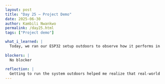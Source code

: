 ```yaml
---
layout: post
title: "Day 25 – Project Demo"
date: 2025-06-30
author: Kambili Nwankwo
permalink: /day25.html
tags: ["Project demo"]

what_i_learned: |
  Today, we ran our ESP32 setup outdoors to observe how it performs in real-life conditions. This gave us valuable insight into both the strengths and limitations of our current configuration. It was exciting to see our system operate beyond the lab environment, and it highlighted some areas that might need refining. Alongside the testing, we began preparing for our final presentation. I am responsible for the literature review section, and I’ve started identifying the research gaps that our project is attempting to fill. This process involves closely analyzing existing studies, understanding their limitations, and clearly outlining how our work brings something new to the table. It’s helping me build a deeper understanding of our project’s relevance and potential impact in the broader context of similar innovations.
  
blockers: |
  No blocker
  
reflection: |
  Getting to run the system outdoors helped me realize that real-world testing is often unpredictable but extremely important. It showed how variables like environment and connectivity can affect our results and taught me the value of designing for adaptability. Working on the literature review is also pushing me to think more critically—not just about how our system works, but why it matters and what it adds to existing solutions. It’s making me see the project through both a technical and academic lens. I’ve gained more confidence in taking ownership of a major part of the project, and I feel more prepared for presenting it clearly and persuasively. Overall, today gave me both practical experience and a stronger sense of purpose in our work.
---
```


